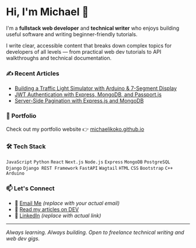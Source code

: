 # Hi, I'm Michael 👋

I'm a **fullstack web developer** and **technical writer** who enjoys building useful software and writing beginner-friendly tutorials.

I write clear, accessible content that breaks down complex topics for developers of all levels — from practical web dev tutorials to API walkthroughs and technical documentation.

### ✍️ Recent Articles
- [Building a Traffic Light Simulator with Arduino & 7-Segment Display](https://dev.to/michaelikoko/building-a-traffic-light-simulator-with-a-countdown-using-arduino-and-a-7-segment-display-4953)
- [JWT Authentication with Express, MongoDB, and Passport.js](https://dev.to/michaelikoko/implementing-jwt-authentication-with-express-mongodb-and-passportjs-3fl7)
- [Server-Side Pagination with Express.js and MongoDB](https://dev.to/michaelikoko/server-side-pagination-with-expressjs-and-mongodb-3g5i)

### 💼 Portfolio
Check out my portfolio website 👉 [michaelikoko.github.io](https://michaelikoko.github.io)

### 🛠 Tech Stack
`JavaScript` `Python` `React` `Next.js` `Node.js` `Express` `MongoDB` `PostgreSQL`  
`Django` `Django REST Framework` `FastAPI` `Wagtail` `HTML` `CSS` `Bootstrap` `C++` `Arduino`

### 📫 Let's Connect
- 📩 [Email Me](mailto:your-email@example.com) *(replace with your actual email)*
- 📝 [Read my articles on DEV](https://dev.to/michaelikoko)
- 💼 [LinkedIn](https://linkedin.com/in/yourprofile) *(replace with actual link)*

---

_Always learning. Always building. Open to freelance technical writing and web dev gigs._


<!--## Hi there 👋-->

<!--
**michaelikoko/michaelikoko** is a ✨ _special_ ✨ repository because its `README.md` (this file) appears on your GitHub profile.

Here are some ideas to get you started:

- 🔭 I’m currently working on ...
- 🌱 I’m currently learning ...
- 👯 I’m looking to collaborate on ...
- 🤔 I’m looking for help with ...
- 💬 Ask me about ...
- 📫 How to reach me: ...
- 😄 Pronouns: ...
- ⚡ Fun fact: ...
-->
